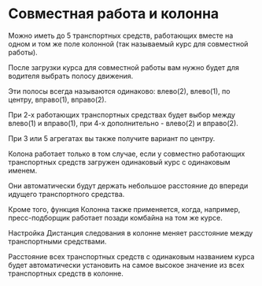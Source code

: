# Совместная работа и колонна

  
  
Можно иметь до 5 транспортных средств, работающих вместе на одном и том же поле колонной (так называемый курс для совместной работы).  
  


  
  
После загрузки курса для совместной работы вам нужно будет для водителя выбрать полосу движения.  
  
Эти полосы всегда называются одинаково: влево(2), влево(1), по центру, вправо(1), вправо(2).  
  
При 2-х работающих транспортных средствах будет выбор между влево(1) и вправо(1), при 4-х дополнительно - влево(2) и вправо(2).  
  
При 3 или 5 агрегатах вы также получите вариант по центру.  
  


  
  
Колона работает только в том случае, если у совместно работающих транспортных средств загружен одинаковый курс с одинаковым именем.  
  
Они автоматически будут держать небольшое расстояние до впереди идущего транспортного средства.  
  
Кроме того, функция Колонна также применяется, когда, например, пресс-подборщик работает позади комбайна на том же курсе.  
  


  
  
Настройка Дистанция следования в колонне меняет расстояние между транспортными средствами.  
  
Расстояние всех транспортных средств с одинаковым названием курса будет автоматически установить на самое высокое значение из всех транспортных средств в колонне.  
  


